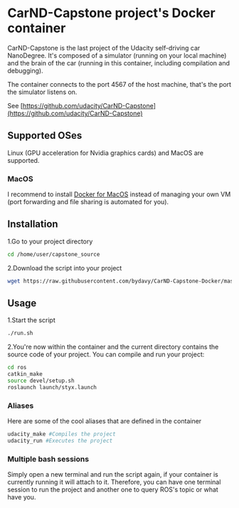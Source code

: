# CarND-Capstone project's Docker container

CarND-Capstone is the last project of the Udacity self-driving car NanoDegree. It's composed of a simulator (running on your local machine) and the brain of the car (running in this container, including compilation and debugging).

The container connects to the port 4567 of the host machine, that's the port the simulator listens on.

See [https://github.com/udacity/CarND-Capstone](https://github.com/udacity/CarND-Capstone)

## Supported OSes
Linux (GPU acceleration for Nvidia graphics cards) and MacOS are supported.

### MacOS
I recommend to install [Docker for MacOS](https://docs.docker.com/docker-for-mac/install/) instead of managing your own VM (port forwarding and file sharing is automated for you).

## Installation
1.Go to your project directory
```bash
cd /home/user/capstone_source
```
2.Download the script into your project
```bash
wget https://raw.githubusercontent.com/bydavy/CarND-Capstone-Docker/master/utils/run.sh && chmod u+x run.sh
```

## Usage
1.Start the script
```bash
./run.sh
```
2.You're now within the container and the current directory contains the source code of your project. You can compile and run your project:
```bash
cd ros
catkin_make
source devel/setup.sh
roslaunch launch/styx.launch
```

### Aliases
Here are some of the cool aliases that are defined in the container
```bash
udacity_make #Compiles the project
udacity_run #Executes the project
```

### Multiple bash sessions
Simply open a new terminal and run the script again, if your container is currently running it will attach to it. Therefore, you can have one terminal session to run the project and another one to query ROS's topic or what have you.
